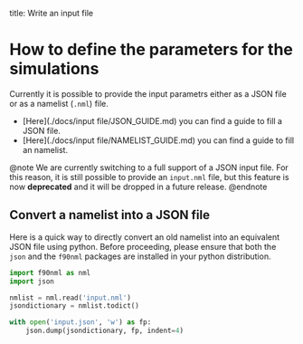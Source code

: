 title: Write an input file

# How to define the parameters for the simulations

Currently it is possible to provide the input parametrs either as a JSON file or as a namelist (`.nml`) file.

- [Here](./docs/input file/JSON_GUIDE.md) you can find a guide to fill a JSON file.
- [Here](./docs/input file/NAMELIST_GUIDE.md) you can find a guide to fill an namelist.

@note
We are currently switching to a full support of a JSON input file.
For this reason, it is still possible to provide an `input.nml` file,
but this feature is now **deprecated** and it will be dropped in a future
release.
@endnote

## Convert a namelist into a JSON file

Here is a quick way to directly convert an old namelist into an equivalent JSON file using python.
Before proceeding, please ensure that both the `json` and the `f90nml` packages are installed in your python distribution.

```python
import f90nml as nml
import json

nmlist = nml.read('input.nml')
jsondictionary = nmlist.todict()

with open('input.json', 'w') as fp:
    json.dump(jsondictionary, fp, indent=4)
```
